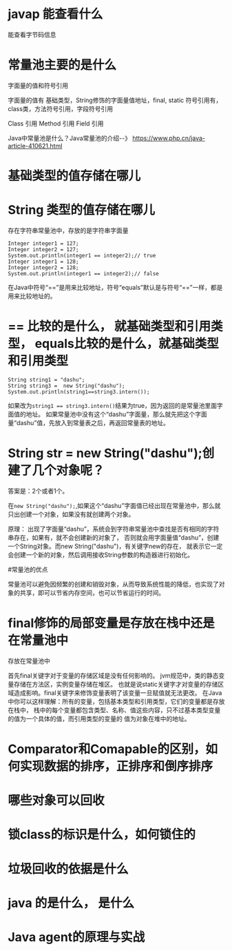 # javap 能查看什么
能查看字节码信息

# 常量池主要的是什么
字面量的值和符号引用

字面量的值有 基础类型，String修饰的字面量值地址，final,  static
符号引用有，class类，方法符号引用，字段符号引用

Class 引用
Method 引用
Field 引用

Java中常量池是什么？Java常量池的介绍--》 https://www.php.cn/java-article-410621.html

# 基础类型的值存储在哪儿


# String 类型的值存储在哪儿
存在字符串常量池中，存放的是字符串字面量
```
Integer integer1 = 127;
Integer integer2 = 127;
System.out.println(integer1 == integer2);// true
Integer integer1 = 128;
Integer integer2 = 128;
System.out.println(integer1 == integer2);// false
```

在Java中符号“==”是用来比较地址，符号“equals”默认是与符号“==”一样，都是用来比较地址的。


# == 比较的是什么， 就基础类型和引用类型， equals比较的是什么，就基础类型和引用类型

```
String string1 = "dashu";
String string3 =  new String("dashu");
System.out.println(string1==string3.intern());
```
如果改为`string1 == string3.intern()`结果为true，因为返回的是常量池里面字面值的地址。
如果常量池中没有这个“dashu”字面量，那么就先把这个字面量“dashu”值，先放入到常量表之后，再返回常量表的地址。

# String str = new String("dashu");创建了几个对象呢？

答案是：2个或者1个。

在`new String("dashu");`,如果这个“dashu”字面值已经出现在常量池中，那么就只出创建一个对象，如果没有就创建两个对象。

原理： 出现了字面量“dashu”，系统会到字符串常量池中查找是否有相同的字符串存在，如果有，就不会创建新的对象了，
否则就会用字面量值“dashu”，创建一个String对象。而new String("dashu")，有关键字new的存在，
就表示它一定会创建一个新的对象，然后调用接收String参数的构造器进行初始化。

#常量池的优点

常量池可以避免因频繁的创建和销毁对象，从而导致系统性能的降低，也实现了对象的共享，即可以节省内存空间，也可以节省运行的时间。

# final修饰的局部变量是存放在栈中还是在常量池中
存放在常量池中

首先final关键字对于变量的存储区域是没有任何影响的。
jvm规范中，类的静态变量存储在方法区，实例变量存储在堆区。
也就是说static关键字才对变量的存储区域造成影响。final关键字来修饰变量表明了该变量一旦赋值就无法更改。
在Java中你可以这样理解：所有的变量，包括基本类型和引用类型，它们的变量都是存放在栈中，
栈中的每个变量都包含类型、名称、值这些内容，只不过基本类型变量的值为一个具体的值，而引用类型的变量的
值为对象在堆中的地址。

# Comparator和Comapable的区别，如何实现数据的排序，正排序和倒序排序

# 哪些对象可以回收

# 锁class的标识是什么，如何锁住的

# 垃圾回收的依据是什么

# java <init> 的是什么， <cinit> 是什么


# Java agent的原理与实战